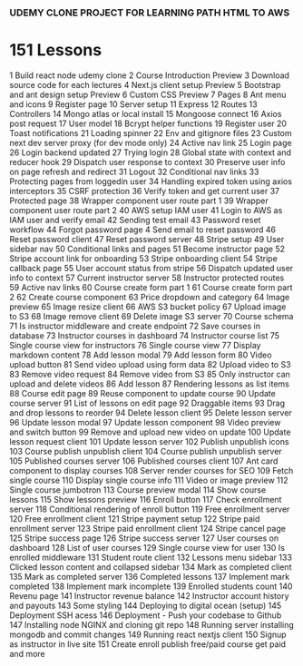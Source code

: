 ### UDEMY CLONE PROJECT FOR LEARNING PATH HTML TO AWS

151 Lessons
===================
1	Build react node udemy clone
2	Course Introduction Preview
3	Download source code for each lectures
4	Next.js client setup	Preview
5	Bootstrap and ant design setup Preview
6	Custom CSS Preview
7	Pages
8	Ant menu and icons
9	Register page
10	Server setup
11	Express
12	Routes
13	Controllers
14	Mongo atlas or local install
15	Mongoose connect
16	Axios post request
17	User model
18	Bcrypt helper functions
19	Register user
20	Toast notifications
21	Loading spinner
22	Env and gitignore files
23	Custom next dev server proxy (for dev mode only)
24	Active nav link
25	Login page
26	Login backend updated
27	Trying login
28	Global state with context and reducer hook
29	Dispatch user response to context
30	Preserve user info on page refresh and redirect
31	Logout
32	Conditional nav links
33	Protecting pages from loggedin user
34	Handling expired token using axios interceptors
35	CSRF protection
36	Verify token and get current user
37	Protected page
38	Wrapper component user route part 1
39	Wrapper component user route part 2
40	AWS setup IAM user
41	Login to AWS as IAM user and verify email
42	Sending test email
43	Password reset workflow
44	Forgot password page
4	Send email to reset password
46	Reset password client
47	Reset password server
48	Stripe setup
49	User sidebar nav
50	Conditional links and pages
51	Become instructor page
52	Stripe account link for onboarding
53	Stripe onboarding client
54	Stripe callback page
55	User account status from stripe
56	Dispatch updated user info to context
57	Current instructor server
58	Instructor protected routes
59	Active nav links
60	Course create form part 1
61	Course create form part 2
62	Create course component
63	Price dropdown and category
64	Image preview
65	Image resize client
66	AWS S3 bucket policy
67	Upload image to S3
68	Image remove client
69	Delete image S3 server
70	Course schema
71	Is instructor middleware and create endpoint
72	Save courses in database
73	Instructor courses in dashboard
74	Instructor course list
75	Single course view for instructors
76	Single course view
77	Display markdown content
78	Add lesson modal
79	Add lesson form
80	Video upload button
81	Send video upload using form data
82	Upload video to S3
83	Remove video request
84	Remove video from S3
85	Only instructor can upload and delete videos
86	Add lesson
87	Rendering lessons as list items
88	Course edit page
89	Reuse component to update course
90	Update course server
91	List of lessons on edit page
92	Draggable items
93	Drag and drop lessons to reorder
94	Delete lesson client
95	Delete lesson server
96	Update lesson modal
97	Update lesson component
98	Video preview and switch button
99	Remove and upload new video on update
100	Update lesson request client
101	Update lesson server
102	Publish unpublish icons
103	Course publish unpublish client
104	Course publish unpublish server
105	Published courses server
106	Published courses client
107	Ant card component to display courses
108	Server render courses for SEO
109	Fetch single course
110	Display single course info
111	Video or image preview
112	Single course jumbotron
113	Course preview modal
114	Show course lessons
115	Show lessons preview
116	Enroll button
117	Check enrollment server
118	Conditional rendering of enroll button
119	Free enrollment server
120	Free enrollment client
121	Stripe payment setup
122	Stripe paid enrollment server
123	Stripe paid enrollment client
124	Stripe cancel page
125	Stripe success page
126	Stripe success server
127	User courses on dashboard
128	List of user courses
129	Single course view for user
130	Is enrolled middleware
131	Student route client
132	Lessons menu sidebar
133	Clicked lesson content and collapsed sidebar
134	Mark as completed client
135	Mark as completed server
136	Completed lessons
137	Implement mark completed
138	Implement mark incomplete
139	Enrolled students count
140	Revenu page
141	Instructor revenue balance
142	Instructor account history and payouts
143	Some styling
144	Deploying to digital ocean (setup)
145	Deployment SSH acess
146	Deployment - Push your codebase to Github
147	Installing node NGINX and cloning git repo
148	Running server installing mongodb and commit changes
149	Running react nextjs client
150	Signup as instructor in live site
151	Create enroll publish free/paid course get paid and more